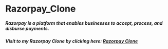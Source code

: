 # Razorpay_Clone

<h5>Razorpay is a platform that enables businesses to accept, process, and disburse payments.<h5/>

Visit to my Razorpay Clone by clicking here: <a href="https://razorpay-clone-ochre.vercel.app/" alt=""> Razorpay Clone </a>
